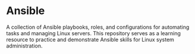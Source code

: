# Ansible
A collection of Ansible playbooks, roles, and configurations for automating tasks and managing Linux servers. This repository serves as a learning resource to practice and demonstrate Ansible skills for Linux system administration. 

